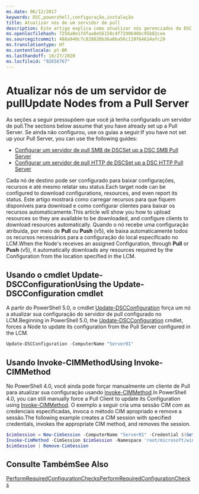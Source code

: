 ```yaml
---
ms.date: 06/12/2017
keywords: DSC,powershell,configuração,instalação
title: Atualizar nós de um servidor de pull
description: Este artigo explica como atualizar nós gerenciados da DSC do Servidor de Pull
ms.openlocfilehash: 7256a0e1fdfaa8e56150c4f7299640bc95b82cee
ms.sourcegitcommit: 488a940c7c828820b36a6ba56c119f64614afc29
ms.translationtype: HT
ms.contentlocale: pt-BR
ms.lasthandoff: 10/27/2020
ms.locfileid: "92656767"
---
```

# <a name="update-nodes-from-a-pull-server"></a><span data-ttu-id="87b92-104">Atualizar nós de um servidor de pull</span><span class="sxs-lookup"><span data-stu-id="87b92-104">Update Nodes from a Pull Server</span></span>

<span data-ttu-id="87b92-105">As seções a seguir pressupõem que você já tenha configurado um servidor de pull.</span><span class="sxs-lookup"><span data-stu-id="87b92-105">The sections below assume that you have already set up a Pull Server.</span></span> <span data-ttu-id="87b92-106">Se ainda não configurou, use os guias a seguir:</span><span class="sxs-lookup"><span data-stu-id="87b92-106">If you have not set up your Pull Server, you can use the following guides:</span></span>

- [<span data-ttu-id="87b92-107">Configurar um servidor de pull SMB de DSC</span><span class="sxs-lookup"><span data-stu-id="87b92-107">Set up a DSC SMB Pull Server</span></span>](pullServerSmb.md)
- [<span data-ttu-id="87b92-108">Configurar um servidor de pull HTTP de DSC</span><span class="sxs-lookup"><span data-stu-id="87b92-108">Set up a DSC HTTP Pull Server</span></span>](pullServer.md)

<span data-ttu-id="87b92-109">Cada nó de destino pode ser configurado para baixar configurações, recursos e até mesmo relatar seu status.</span><span class="sxs-lookup"><span data-stu-id="87b92-109">Each target node can be configured to download configurations, resources, and even report its status.</span></span> <span data-ttu-id="87b92-110">Este artigo mostrará como carregar recursos para que fiquem disponíveis para download e como configurar clientes para baixar os recursos automaticamente.</span><span class="sxs-lookup"><span data-stu-id="87b92-110">This article will show you how to upload resources so they are available to be downloaded, and configure clients to download resources automatically.</span></span> <span data-ttu-id="87b92-111">Quando o nó recebe uma configuração atribuída, por meio de **Pull** ou **Push** (v5), ele baixa automaticamente todos os recursos necessários para a configuração do local especificado no LCM.</span><span class="sxs-lookup"><span data-stu-id="87b92-111">When the Node's receives an assigned Configuration, through **Pull** or **Push** (v5), it automatically downloads any resources required by the Configuration from the location specified in the LCM.</span></span>

## <a name="using-the-update-dscconfiguration-cmdlet"></a><span data-ttu-id="87b92-112">Usando o cmdlet Update-DSCConfiguration</span><span class="sxs-lookup"><span data-stu-id="87b92-112">Using the Update-DSCConfiguration cmdlet</span></span>

<span data-ttu-id="87b92-113">A partir do PowerShell 5.0, o cmdlet [Update-DSCConfiguration](/powershell/module/psdesiredstateconfiguration/update-dscconfiguration) força um nó a atualizar sua configuração do servidor de pull configurado no LCM.</span><span class="sxs-lookup"><span data-stu-id="87b92-113">Beginning in PowerShell 5.0, the [Update-DSCConfiguration](/powershell/module/psdesiredstateconfiguration/update-dscconfiguration) cmdlet, forces a Node to update its configuration from the Pull Server configured in the LCM.</span></span>

```powershell
Update-DSCConfiguration -ComputerName "Server01"
```

## <a name="using-invoke-cimmethod"></a><span data-ttu-id="87b92-114">Usando Invoke-CIMMethod</span><span class="sxs-lookup"><span data-stu-id="87b92-114">Using Invoke-CIMMethod</span></span>

<span data-ttu-id="87b92-115">No PowerShell 4.0, você ainda pode forçar manualmente um cliente de Pull para atualizar sua configuração usando [Invoke-CIMMethod](/powershell/module/cimcmdlets/invoke-cimmethod).</span><span class="sxs-lookup"><span data-stu-id="87b92-115">In PowerShell 4.0, you can still manually force a Pull Client to update its Configuration using [Invoke-CIMMethod](/powershell/module/cimcmdlets/invoke-cimmethod).</span></span> <span data-ttu-id="87b92-116">O exemplo a seguir cria uma sessão CIM com as credenciais especificadas, invoca o método CIM apropriado e remove a sessão.</span><span class="sxs-lookup"><span data-stu-id="87b92-116">The following example creates a CIM session with specified credentials, invokes the appropriate CIM method, and removes the session.</span></span>

```powershell
$cimSession = New-CimSession -ComputerName "Server01" -Credential $(Get-Credential)
Invoke-CimMethod -CimSession $cimSession -Namespace 'root/microsoft/windows/desiredstateconfiguration' -Class 'MSFT_DscLocalConfigurationManager' -MethodName 'PerformRequiredConfigurationChecks' -Arguments @{ 'Flags' = [uint32]1 } -Verbose
$cimSession | Remove-CimSession
```

## <a name="see-also"></a><span data-ttu-id="87b92-117">Consulte Também</span><span class="sxs-lookup"><span data-stu-id="87b92-117">See Also</span></span>

[<span data-ttu-id="87b92-118">PerformRequiredConfigurationChecks</span><span class="sxs-lookup"><span data-stu-id="87b92-118">PerformRequiredConfigurationChecks</span></span>](../reference/mof-classes/msft-dsclocalconfigurationmanager-performrequiredconfigurationchecks.md)

